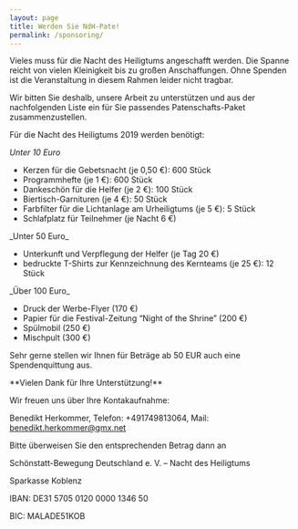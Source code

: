 ```yaml
---
layout: page
title: Werden Sie NdH-Pate!
permalink: /sponsoring/
---
```

Vieles muss für die Nacht des Heiligtums angeschafft werden. Die Spanne reicht von vielen Kleinigkeit bis zu großen Anschaffungen. Ohne Spenden ist die Veranstaltung in diesem Rahmen leider nicht tragbar.

Wir bitten Sie deshalb, unsere Arbeit zu unterstützen und aus der nachfolgenden Liste ein für Sie passendes Patenschafts-Paket zusammenzustellen.

Für die Nacht des Heiligtums 2019 werden benötigt:

<em> Unter 10 Euro </em>

* Kerzen für die Gebetsnacht (je 0,50 €): 600 Stück
* Programmhefte (je 1 €): 600 Stück
* Dankeschön für die Helfer (je 2 €): 100 Stück
* Biertisch-Garnituren (je 4 €): 50 Stück
* Farbfilter für die Lichtanlage am Urheiligtums (je 5 €): 5 Stück
* Schlafplatz für Teilnehmer (je Nacht 6 €)

\_Unter 50 Euro\_

* Unterkunft und Verpflegung der Helfer (je Tag 20 €)
* bedruckte T-Shirts zur Kennzeichnung des Kernteams (je 25 €): 12 Stück

\_Über 100 Euro\_

* Druck der Werbe-Flyer (170 €)
* Papier für die Festival-Zeitung “Night of the Shrine” (200 €)
* Spülmobil (250 €)
* Mischpult (300 €)

Sehr gerne stellen wir Ihnen für Beträge ab 50 EUR auch eine Spendenquittung aus.

\*\*Vielen Dank für Ihre Unterstützung!\*\* 

Wir freuen uns über Ihre Kontakaufnahme:

Benedikt Herkommer, Telefon: +491749813064, Mail: benedikt.herkommer@gmx.net

Bitte überweisen Sie den entsprechenden Betrag dann an

Schönstatt-Bewegung Deutschland e. V. – Nacht des Heiligtums

Sparkasse Koblenz

IBAN: DE31 5705 0120 0000 1346 50

BIC: MALADE51KOB
